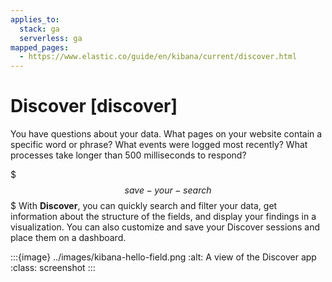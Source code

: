 ```yaml
---
applies_to:
  stack: ga
  serverless: ga
mapped_pages:
  - https://www.elastic.co/guide/en/kibana/current/discover.html
---
```


# Discover [discover]

You have questions about your data. What pages on your website contain a specific word or phrase? What events were logged most recently? What processes take longer than 500 milliseconds to respond?

$$$save-your-search$$$
With **Discover**, you can quickly search and filter your data, get information about the structure of the fields, and display your findings in a visualization. You can also customize and save your Discover sessions and place them on a dashboard.

:::{image} ../images/kibana-hello-field.png
:alt: A view of the Discover app
:class: screenshot
:::

